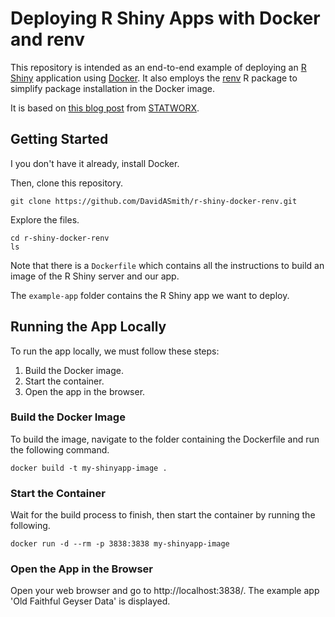 # Deploying R Shiny Apps with Docker and renv

This repository is intended as an end-to-end example of deploying an
[R Shiny](https://shiny.rstudio.com/) application using [Docker](https://www.docker.com/). It also employs
the [renv](https://rstudio.github.io/renv/articles/renv.html) R package to simplify package installation in the Docker image.

It is based on [this blog post](https://www.statworx.com/de/blog/how-to-dockerize-shinyapps/) from [STATWORX](https://www.statworx.com/de/).

## Getting Started

I you don't have it already, install Docker.

Then, clone this repository.

```
git clone https://github.com/DavidASmith/r-shiny-docker-renv.git
```

Explore the files.

```
cd r-shiny-docker-renv
ls
```
Note that there is a `Dockerfile` which contains all the instructions to build an image of the R Shiny server and our app.

The `example-app` folder contains the R Shiny app we want to deploy.

## Running the App Locally

To run the app locally, we must follow these steps:

1. Build the Docker image.
2. Start the container.
3. Open the app in the browser.

### Build the Docker Image

To build the image, navigate to the folder containing the Dockerfile and run the following command.

```
docker build -t my-shinyapp-image .
```

### Start the Container

Wait for the build process to finish, then start the container by running the following.

```
docker run -d --rm -p 3838:3838 my-shinyapp-image
```

### Open the App in the Browser

Open your web browser and go to http://localhost:3838/. The example app 'Old Faithful Geyser Data' is displayed.

